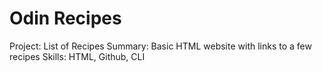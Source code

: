 # Odin Recipes 
Project: List of Recipes
Summary: Basic HTML website with links to a few recipes
Skills: HTML, Github, CLI 
